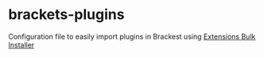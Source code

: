 # brackets-plugins

Configuration file to easily import plugins in Brackest using
[Extensions Bulk Installer](https://github.com/milosh86/Brackets-ExtensionsBulkInstall)
